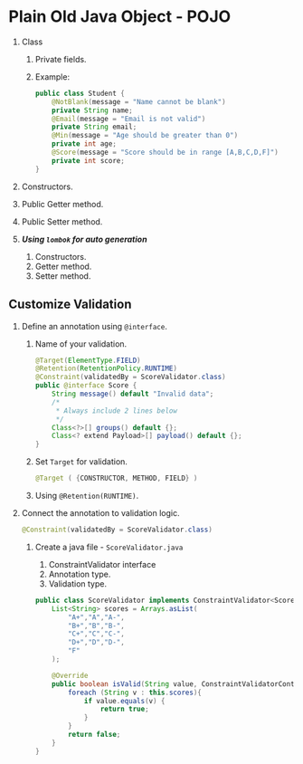# Plain Old Java Object - POJO

1. Class
    1. Private fields.
    1. Example:

        ```java
        public class Student {
            @NotBlank(message = "Name cannot be blank")
            private String name;
            @Email(message = "Email is not valid")
            private String email;
            @Min(message = "Age should be greater than 0")
            private int age;
            @Score(message = "Score should be in range [A,B,C,D,F]")
            private int score;
        }
        ```

1. Constructors.
1. Public Getter method.
1. Public Setter method.
1. ***Using `lombok` for auto generation***
    1. Constructors.
    1. Getter method.
    1. Setter method.

## Customize Validation

1. Define an annotation using `@interface`.
    1. Name of your validation.

        ```java
        @Target(ElementType.FIELD)
        @Retention(RetentionPolicy.RUNTIME)
        @Constraint(validatedBy = ScoreValidator.class)
        public @interface Score {
            String message() default "Invalid data";
            /*
             * Always include 2 lines below 
             */
            Class<?>[] groups() default {};
            Class<? extend Payload>[] payload() default {};
        }
        ```

    1. Set `Target` for validation.

        ```java
        @Target ( {CONSTRUCTOR, METHOD, FIELD} )
        ```

    1. Using `@Retention(RUNTIME)`.
1. Connect the annotation to validation logic.

    ```java
    @Constraint(validatedBy = ScoreValidator.class)
    ```
    
    1. Create a java file - `ScoreValidator.java`
        1. ConstraintValidator interface
        1. Annotation type.
        1. Validation type.

        ```java
        public class ScoreValidator implements ConstraintValidator<Score, String>{
            List<String> scores = Arrays.asList(
                "A+","A","A-",
                "B+","B","B-",
                "C+","C","C-",
                "D+","D","D-",
                "F"
            );

            @Override
            public boolean isValid(String value, ConstraintValidatorContext ctx){
                foreach (String v : this.scores){
                    if value.equals(v) {
                        return true;
                    }
                }
                return false;
            } 
        }
        ```